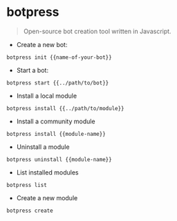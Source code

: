# botpress

> Open-source bot creation tool written in Javascript.

- Create a new bot:

`botpress init {{name-of-your-bot}}`

- Start a bot:

`botpress start {{../path/to/bot}}`

- Install a local module

`botpress install {{../path/to/module}}`

- Install a community module

`botpress install {{module-name}}`

- Uninstall a module

`botpress uninstall {{module-name}}`

- List installed modules

`botpress list`

- Create a new module

`botpress create`
